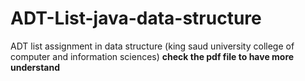 # ADT-List-java-data-structure
ADT list assignment in data structure  (king saud university college of computer and information sciences) 
**check the pdf file to have more understand** 
